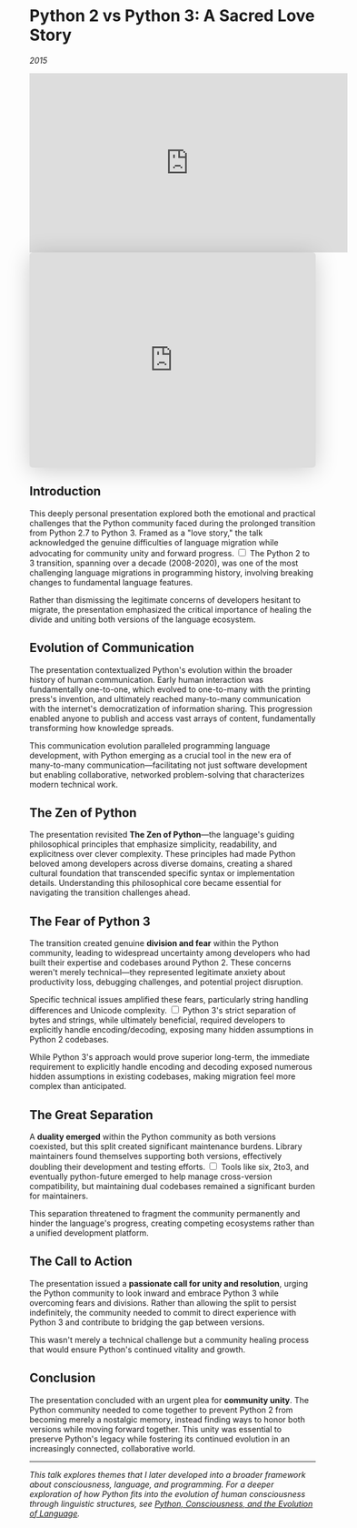 # Python 2 vs Python 3: A Sacred Love Story
*2015*

<iframe width="560" height="315" src="https://www.youtube.com/embed/skYBOXE02OQ" frameborder="0" allow="accelerometer; autoplay; clipboard-write; encrypted-media; gyroscope; picture-in-picture" allowfullscreen></iframe>

<iframe class="speakerdeck-iframe" style="border: 0px; background: padding-box rgba(0, 0, 0, 0.1); margin: 0px; padding: 0px; border-radius: 6px; box-shadow: rgba(0, 0, 0, 0.2) 0px 5px 40px; width: 100%; height: auto; aspect-ratio: 560 / 420;" frameborder="0" src="https://speakerdeck.com/player/c5b0ff40c2a801314e2706393c0335dc" title="Python 2.7 and Python 3: A Sacred Love Story" allowfullscreen="true" data-ratio="1.3333333333333333"></iframe>


## Introduction

This deeply personal presentation explored both the emotional and practical challenges that the Python community faced during the prolonged transition from Python 2.7 to Python 3. Framed as a "love story," the talk acknowledged the genuine difficulties of language migration while advocating for community unity and forward progress.<label for="sn-python3-transition" class="margin-toggle sidenote-number"></label>
<input type="checkbox" id="sn-python3-transition" class="margin-toggle"/>
<span class="sidenote">The Python 2 to 3 transition, spanning over a decade (2008-2020), was one of the most challenging language migrations in programming history, involving breaking changes to fundamental language features.</span>

Rather than dismissing the legitimate concerns of developers hesitant to migrate, the presentation emphasized the critical importance of healing the divide and uniting both versions of the language ecosystem.

## Evolution of Communication

The presentation contextualized Python's evolution within the broader history of human communication. Early human interaction was fundamentally one-to-one, which evolved to one-to-many with the printing press's invention, and ultimately reached many-to-many communication with the internet's democratization of information sharing. This progression enabled anyone to publish and access vast arrays of content, fundamentally transforming how knowledge spreads.

This communication evolution paralleled programming language development, with Python emerging as a crucial tool in the new era of many-to-many communication—facilitating not just software development but enabling collaborative, networked problem-solving that characterizes modern technical work.

## The Zen of Python

The presentation revisited **The Zen of Python**—the language's guiding philosophical principles that emphasize simplicity, readability, and explicitness over clever complexity. These principles had made Python beloved among developers across diverse domains, creating a shared cultural foundation that transcended specific syntax or implementation details. Understanding this philosophical core became essential for navigating the transition challenges ahead.

## The Fear of Python 3

The transition created genuine **division and fear** within the Python community, leading to widespread uncertainty among developers who had built their expertise and codebases around Python 2. These concerns weren't merely technical—they represented legitimate anxiety about productivity loss, debugging challenges, and potential project disruption.

Specific technical issues amplified these fears, particularly string handling differences and Unicode complexity.<label for="sn-unicode-complexity" class="margin-toggle sidenote-number"></label>
<input type="checkbox" id="sn-unicode-complexity" class="margin-toggle"/>
<span class="sidenote">Python 3's strict separation of bytes and strings, while ultimately beneficial, required developers to explicitly handle encoding/decoding, exposing many hidden assumptions in Python 2 codebases.</span>

While Python 3's approach would prove superior long-term, the immediate requirement to explicitly handle encoding and decoding exposed numerous hidden assumptions in existing codebases, making migration feel more complex than anticipated.

## The Great Separation

A **duality emerged** within the Python community as both versions coexisted, but this split created significant maintenance burdens. Library maintainers found themselves supporting both versions, effectively doubling their development and testing efforts.<label for="sn-dual-support" class="margin-toggle sidenote-number"></label>
<input type="checkbox" id="sn-dual-support" class="margin-toggle"/>
<span class="sidenote">Tools like six, 2to3, and eventually python-future emerged to help manage cross-version compatibility, but maintaining dual codebases remained a significant burden for maintainers.</span>

This separation threatened to fragment the community permanently and hinder the language's progress, creating competing ecosystems rather than a unified development platform.

## The Call to Action

The presentation issued a **passionate call for unity and resolution**, urging the Python community to look inward and embrace Python 3 while overcoming fears and divisions. Rather than allowing the split to persist indefinitely, the community needed to commit to direct experience with Python 3 and contribute to bridging the gap between versions.

This wasn't merely a technical challenge but a community healing process that would ensure Python's continued vitality and growth.

## Conclusion

The presentation concluded with an urgent plea for **community unity**. The Python community needed to come together to prevent Python 2 from becoming merely a nostalgic memory, instead finding ways to honor both versions while moving forward together. This unity was essential to preserve Python's legacy while fostering its continued evolution in an increasingly connected, collaborative world.

---

*This talk explores themes that I later developed into a broader framework about consciousness, language, and programming. For a deeper exploration of how Python fits into the evolution of human consciousness through linguistic structures, see [Python, Consciousness, and the Evolution of Language](/essays/2025-08-28-python-consciousness-and-the-evolution-of-language).*
